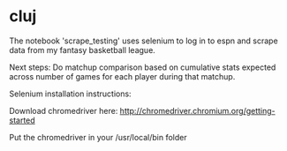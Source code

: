 # cluj

The notebook 'scrape_testing' uses selenium to log in to espn and scrape data from my fantasy basketball league. 

Next steps:
Do matchup comparison based on cumulative stats expected across number of games for each player during that matchup. 

Selenium installation instructions:

Download chromedriver here: http://chromedriver.chromium.org/getting-started

Put the chromedriver in your /usr/local/bin folder
